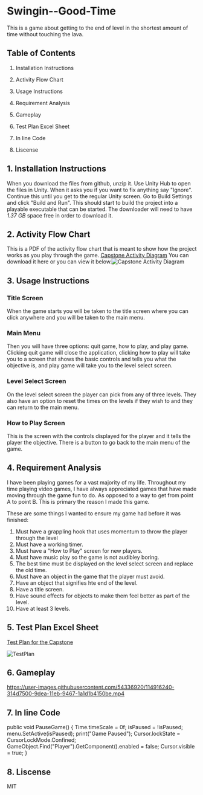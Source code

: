 # Swingin--Good-Time
 
This is a game about getting to the end of level in the shortest amount of time without touching the lava.

## Table of Contents

1. Installation Instructions

2. Activity Flow Chart

3. Usage Instructions

4. Requirement Analysis

5. Gameplay

6. Test Plan Excel Sheet

7. In line Code

8. Liscense

## 1. Installation Instructions
 
When you download the files from github, unzip it. Use Unity Hub to open the files in Unity. When it asks you if you want to fix anything say "Ignore". Continue this until you get to the regular Unity screen. Go to Build Settings and click "Build and Run". This should start to build the project into a playable executable that can be started. The downloader will need to have *1.37 GB* space free in order to download it.

## 2. Activity Flow Chart

This is a PDF of the activity flow chart that is meant to show how the project works as you play through the game. [Capstone Activity Diagram](https://github.com/NicholasKing76/Swingin-Good-Time/files/6305773/Capstone.Activity.Diagram.pdf) You can download it here or you can view it below.![Capstone Activity Diagram](https://user-images.githubusercontent.com/54336920/114599957-68405100-9c59-11eb-872c-befcbd8c8801.jpeg)

## 3. Usage Instructions

### Title Screen 

When the game starts you will be taken to the title screen where you can click anywhere and you will be taken to the main menu. 

### Main Menu

Then you will have three options: quit game, how to play, and play game. Clicking quit game will close the application, clicking how to play will take you to a screen that shows the basic controls and tells you what the objective is, and play game will take you to the level select screen. 

### Level Select Screen

On the level select screen the player can pick from any of three levels. They also have an option to reset the times on the levels if they wish to and they can return to the main menu.

### How to Play Screen

This is the screen with the controls displayed for the player and it tells the player the objective. There is a button to go back to the main menu of the game.

## 4. Requirement Analysis

I have been playing games for a vast majority of my life. Throughout my time playing video games, I have always appreciated games that have made moving through the game fun to do. As opposed to a way to get from point A to point B. This is primary the reason I made this game.

These are some things I wanted to ensure my game had before it was finished:

1. Must have a grappling hook that uses momentum to throw the player through the level
2. Must have a working timer.
3. Must have a "How to Play" screen for new players.
4. Must have music play so the game is not audibley boring.
5. The best time must be displayed on the level select screen and replace the old time.
6. Must have an object in the game that the player must avoid.
7. Have an object that signifies hte end of the level.
8. Have a title screen.
9. Have sound effects for objects to make them feel better as part of the level.
10. Have at least 3 levels.

## 5. Test Plan Excel Sheet

[Test Plan for the Capstone](https://github.com/NicholasKing76/Swingin-Good-Time/files/6346450/TestPlan.xlsx)

![TestPlan](https://user-images.githubusercontent.com/54336920/115762165-c7dce180-a368-11eb-9f72-7002a540b5a2.png)


## 6. Gameplay

https://user-images.githubusercontent.com/54336920/114916240-314d7500-9dea-11eb-9467-1a1d1b4150be.mp4

## 7. In line Code

public void PauseGame()
{
        Time.timeScale = 0f;
        isPaused = !isPaused;
        menu.SetActive(isPaused);
        print("Game Paused");
        Cursor.lockState = CursorLockMode.Confined;
        GameObject.Find("Player").GetComponent<MovementPlayer>().enabled = false;
        Cursor.visible = true;
}
 
## 8. Liscense

MIT
